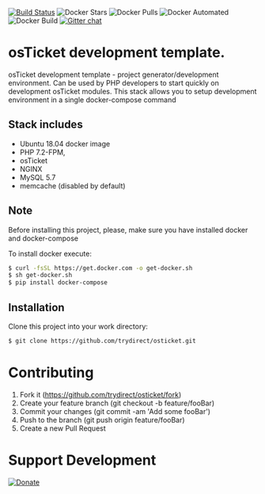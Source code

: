 [![Build Status](https://travis-ci.com/trydirect/osticket.svg?branch=master)](https://travis-ci.com/trydirect/osticket)
![Docker Stars](https://img.shields.io/docker/stars/trydirect/osticket.svg)
![Docker Pulls](https://img.shields.io/docker/pulls/trydirect/osticket.svg)
![Docker Automated](https://img.shields.io/docker/cloud/automated/trydirect/osticket.svg)
![Docker Build](https://img.shields.io/docker/cloud/build/trydirect/osticket.svg)
[![Gitter chat](https://badges.gitter.im/trydirect/community.png)](https://gitter.im/try-direct/community)


# osTicket development template.
osTicket development template - project generator/development environment.
Can be used by PHP developers to start quickly on development osTicket modules.
This stack allows you to setup development environment in a single docker-compose command

## Stack includes

- Ubuntu 18.04 docker image
- PHP 7.2-FPM,
- osTicket 
- NGINX
- MySQL 5.7
- memcache (disabled by default)

## Note
Before installing this project, please, make sure you have installed docker and docker-compose

To install docker execute: 
```sh
$ curl -fsSL https://get.docker.com -o get-docker.sh
$ sh get-docker.sh
$ pip install docker-compose
```
## Installation
Clone this project into your work directory:
```sh
$ git clone https://github.com/trydirect/osticket.git
```

# Contributing

1. Fork it (https://github.com/trydirect/osticket/fork)
2. Create your feature branch (git checkout -b feature/fooBar)
3. Commit your changes (git commit -am 'Add some fooBar')
4. Push to the branch (git push origin feature/fooBar)
5. Create a new Pull Request



# Support Development

[![Donate](https://img.shields.io/badge/Donate-PayPal-green.svg)](https://www.paypal.com/cgi-bin/webscr?cmd=_s-xclick&hosted_button_id=2BH8ED2AUU2RL)
